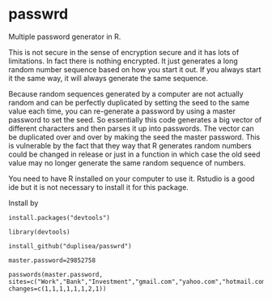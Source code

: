 # passwrd
Multiple password generator in R.

This is not secure in the sense of encryption secure and it has lots of limitations. In fact there is nothing encrypted. It just generates a long random number sequence based on how you start it out. If you always start it the same way, it will always generate the same sequence.

Because random sequences generated by a computer are not actually random and can be perfectly duplicated by setting the seed to the same value each time, you can re-generate a password by using a master password to set the seed. So essentially this code generates a big vector of different characters and then parses it up into  passwords. The vector can be duplicated over and over by making the seed the master password. This is vulnerable by the fact that they way that R generates random numbers could be changed in release or just in a function in which case the old seed value may no longer generate the same random sequence of numbers.

You need to have R installed on your computer to use it. Rstudio is a good ide but it is not necessary to install it for this package.

Install by

    install.packages("devtools")

    library(devtools)

    install_github("duplisea/passwrd")

    master.password=29852758

    passwords(master.password, sites=c("Work","Bank","Investment","gmail.com","yahoo.com","hotmail.com","visa","spotify"), changes=c(1,1,1,1,1,1,2,1))
